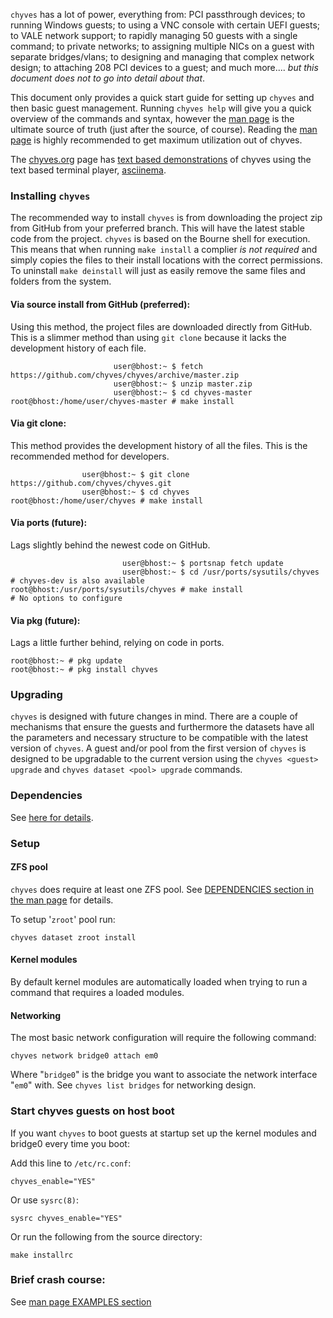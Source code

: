 `chyves` has a lot of power, everything from: PCI passthrough devices; to running Windows guests; to using a VNC console with certain UEFI guests; to VALE network support; to rapidly managing 50 guests with a single command; to private networks; to assigning multiple NICs on a guest with separate bridges/vlans; to designing and managing that complex network design; to attaching 208 PCI devices to a guest; and much more.... _but this document does not to go into detail about that_.

This document only provides a quick start guide for setting up `chyves` and then basic guest management. Running `chyves help` will give you a quick overview of the commands and syntax, however the [man page](man/chyves.8.html) is the ultimate source of truth (just after the source, of course). Reading the [man page](man/chyves.8.html) is highly recommended to get maximum utilization out of chyves.

The [chyves.org](http://chyves.org) page has [text based demonstrations](http://chyves.org/demo) of chyves using the text based terminal player, [asciinema](https://asciinema.org).

### Installing `chyves`
The recommended way to install `chyves` is from downloading the project zip from GitHub from your preferred branch. This will have the latest stable code from the project. `chyves` is based on the Bourne shell for execution. This means that when running `make install` a complier _is not required_ and simply copies the files to their install locations with the correct permissions. To uninstall `make deinstall` will just as easily remove the same files and folders from the system.

#### Via source install from GitHub (preferred):
Using this method, the project files are downloaded directly from GitHub. This is a slimmer method than using `git clone` because it lacks the development history of each file.
```
                       user@bhost:~ $ fetch https://github.com/chyves/chyves/archive/master.zip
                       user@bhost:~ $ unzip master.zip
                       user@bhost:~ $ cd chyves-master
root@bhost:/home/user/chyves-master # make install
```
#### Via git clone:
This method provides the development history of all the files. This is the recommended method for developers.
```
                user@bhost:~ $ git clone https://github.com/chyves/chyves.git
                user@bhost:~ $ cd chyves
root@bhost:/home/user/chyves # make install
```
#### Via ports (future):
Lags slightly behind the newest code on GitHub.
```
                         user@bhost:~ $ portsnap fetch update
                         user@bhost:~ $ cd /usr/ports/sysutils/chyves           # chyves-dev is also available
root@bhost:/usr/ports/sysutils/chyves # make install                            # No options to configure
```
#### Via pkg (future):
Lags a little further behind, relying on code in ports.
```
root@bhost:~ # pkg update
root@bhost:~ # pkg install chyves
```

### Upgrading
`chyves` is designed with future changes in mind. There are a couple of mechanisms that ensure the guests and furthermore the datasets have all the parameters and necessary structure to be compatible with the latest version of `chyves`. A guest and/or pool from the first version of `chyves` is designed to be upgradable to the current version using the `chyves <guest> upgrade` and `chyves dataset <pool> upgrade` commands.

### Dependencies

See [here for details](man/chyves.8.html#DEPENDENCIES).

### Setup

#### ZFS pool
`chyves` does require at least one ZFS pool. See [DEPENDENCIES section in the man page](man/chyves.8.html#DEPENDENCIES) for details.

To setup '`zroot`' pool run:
```
chyves dataset zroot install
```

#### Kernel modules
By default kernel modules are automatically loaded when trying to run a command that requires a loaded modules.

#### Networking
The most basic network configuration will require the following command:
````
chyves network bridge0 attach em0
````
Where "`bridge0`" is the bridge you want to associate the network interface "`em0`" with. See `chyves list bridges` for networking design.

### Start chyves guests on host boot
If you want `chyves` to boot guests at startup set up the kernel modules and bridge0 every time you boot:

Add this line to `/etc/rc.conf`:
````
chyves_enable="YES"
````

Or use `sysrc(8)`:
```
sysrc chyves_enable="YES"
```

Or run the following from the source directory:
```
make installrc
```

### Brief crash course:

See [man page EXAMPLES section](man/chyves.8.html#EXAMPLES)
